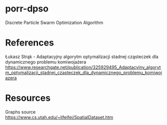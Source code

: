 # porr-dpso
Discrete Particle Swarm Optimization Algorithm

# References
Łukasz Strąk - Adaptacyjny algorytm optymalizacji stadnej cząsteczek dla dynamicznego problemu komiwojażera  
https://www.researchgate.net/publication/325929495_Adaptacyjny_algorytm_optymalizacji_stadnej_czasteczek_dla_dynamicznego_problemu_komiwojazera

# Resources
Graphs source  
https://www.cs.utah.edu/~lifeifei/SpatialDataset.htm
